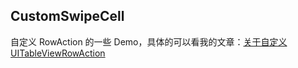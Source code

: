 ## CustomSwipeCell

自定义 RowAction 的一些 Demo，具体的可以看我的文章：[关于自定义 UITableViewRowAction](http://atuo.xyz/rowaction/)
